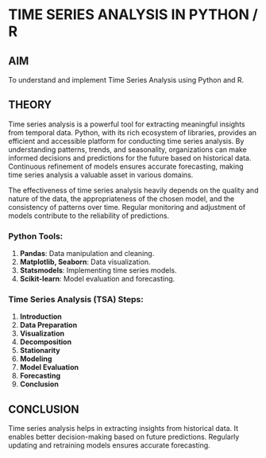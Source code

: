 # TIME SERIES ANALYSIS IN PYTHON / R

## AIM
To understand and implement Time Series Analysis using Python and R.

## THEORY
Time series analysis is a powerful tool for extracting meaningful insights from temporal data. Python, with its rich ecosystem of libraries, provides an efficient and accessible platform for conducting time series analysis. By understanding patterns, trends, and seasonality, organizations can make informed decisions and predictions for the future based on historical data. Continuous refinement of models ensures accurate forecasting, making time series analysis a valuable asset in various domains.

The effectiveness of time series analysis heavily depends on the quality and nature of the data, the appropriateness of the chosen model, and the consistency of patterns over time. Regular monitoring and adjustment of models contribute to the reliability of predictions.

### Python Tools:
1. **Pandas**: Data manipulation and cleaning.
2. **Matplotlib, Seaborn**: Data visualization.
3. **Statsmodels**: Implementing time series models.
4. **Scikit-learn**: Model evaluation and forecasting.

### Time Series Analysis (TSA) Steps:
1. **Introduction**
2. **Data Preparation**
3. **Visualization**
4. **Decomposition**
5. **Stationarity**
6. **Modeling**
7. **Model Evaluation**
8. **Forecasting**
9. **Conclusion**

## CONCLUSION
Time series analysis helps in extracting insights from historical data. It enables better decision-making based on future predictions. Regularly updating and retraining models ensures accurate forecasting.
